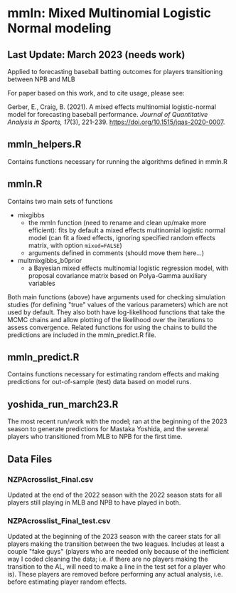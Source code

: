 # mmln: Mixed Multinomial Logistic Normal modeling
## Last Update: March 2023 (needs work)
Applied to forecasting baseball batting outcomes for players transitioning between NPB and MLB

For paper based on this work, and to cite usage, please see:

Gerber, E., Craig, B. (2021). A mixed effects multinomial logistic-normal model for forecasting baseball performance. *Journal of Quantitative Analysis in Sports, 17*(3), 221-239. https://doi.org/10.1515/jqas-2020-0007.

## mmln_helpers.R
Contains functions necessary for running the algorithms defined in mmln.R

## mmln.R
Contains two main sets of functions
 - mixgibbs
     - the mmln function (need to rename and clean up/make more efficient): fits by default a mixed effects multinomial logistic normal model (can fit a fixed effects, ignoring specified random effects matrix, with option `mixed=FALSE`)
     - arguments defined in comments (should move them here...)
 - multmixgibbs_b0prior
     - a Bayesian mixed effects multinomial logistic regression model, with proposal covariance matrix based on Polya-Gamma auxiliary variables

Both main functions (above) have arguments used for checking simulation studies (for defining "true" values of the various parameters) which are not used by default. They also both have log-likelihood functions that take the MCMC chains and allow plotting of the likelihood over the iterations to assess convergence. Related functions for using the chains to build the predictions are included in the mmln_predict.R file.

## mmln_predict.R
Contains functions necessary for estimating random effects and making predictions for out-of-sample (test) data based on model runs.

## yoshida_run_march23.R
The most recent run/work with the model; ran at the beginning of the 2023 season to generate predictions for Mastaka Yoshida, and the several players who transitioned from MLB to NPB for the first time.

## Data Files
### NZPAcrosslist_Final.csv
Updated at the end of the 2022 season with the 2022 season stats for all players still playing in MLB and NPB to have played in both.

### NZPAcrosslist_Final_test.csv
Updated at the beginning of the 2023 season with the career stats for all players making the transition between the two leagues. Includes at least a couple "fake guys" (players who are needed only because of the inefficient way I coded cleaning the data; i.e. if there are no players making the transition to the AL, will need to make a line in the test set for a player who is). These players are removed before performing any actual analysis, i.e. before estimating player random effects.
